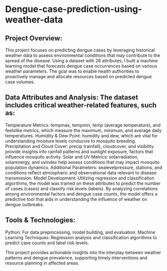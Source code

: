 # Dengue-case-prediction-using-weather-data

## Project Overview:
This project focuses on predicting dengue cases by leveraging historical weather data to assess environmental conditions that may contribute to the spread of the disease. Using a dataset with 26 attributes, I built a machine learning model that forecasts dengue case occurrences based on various weather parameters. The goal was to enable health authorities to proactively manage and allocate resources based on predicted dengue case volumes.

## Data Attributes and Analysis: The dataset includes critical weather-related features, such as:

Temperature Metrics: tempmax, tempmin, temp (average temperature), and feelslike metrics, which measure the maximum, minimum, and average daily temperatures.
Humidity & Dew Point: humidity and dew, which are vital for understanding moisture levels conducive to mosquito breeding.
Precipitation and Cloud Cover: precip (rainfall), cloudcover, and visibility provide insights into rainfall patterns and sunlight exposure, factors that influence mosquito activity.
Solar and UV Metrics: solarradiation, solarenergy, and uvindex help assess conditions that may impact mosquito population dynamics.
Additional Parameters: sealevelpressure, stations, and conditions reflect atmospheric and observational data relevant to disease transmission.
Model Development: Utilizing regression and classification algorithms, the model was trained on these attributes to predict the number of cases (cases) and classify risk levels (labels). By analyzing correlations among environmental factors and dengue case counts, the model offers a predictive tool that aids in understanding the influence of weather on dengue outbreaks.

## Tools & Technologies:

Python: For data preprocessing, model building, and evaluation.
Machine Learning Techniques: Regression analysis and classification algorithms to predict case counts and label risk levels.

This project provides actionable insights into the interplay between weather patterns and dengue prevalence, supporting timely interventions and resource planning in affected areas.
